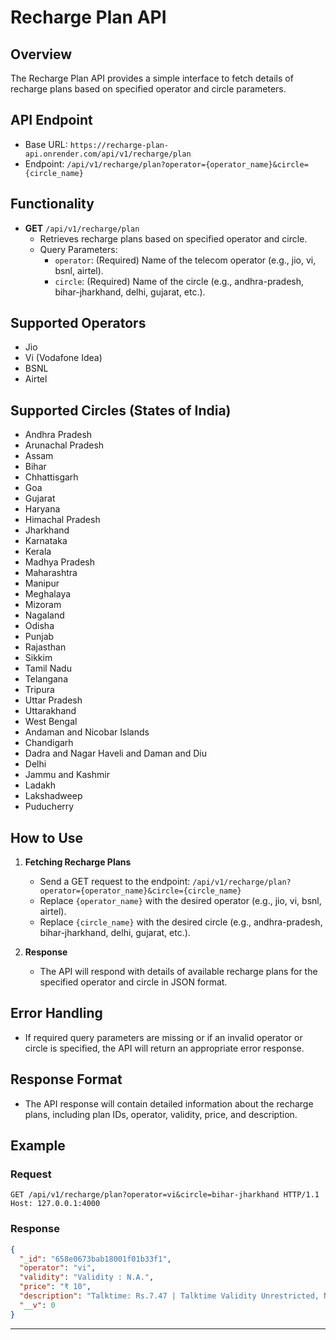 

# Recharge Plan API

## Overview
The Recharge Plan API provides a simple interface to fetch details of recharge plans based on specified operator and circle parameters.

## API Endpoint
- Base URL: `https://recharge-plan-api.onrender.com/api/v1/recharge/plan`
- Endpoint: `/api/v1/recharge/plan?operator={operator_name}&circle={circle_name}`

## Functionality
- **GET** `/api/v1/recharge/plan`
  - Retrieves recharge plans based on specified operator and circle.
  - Query Parameters:
    - `operator`: (Required) Name of the telecom operator (e.g., jio, vi, bsnl, airtel).
    - `circle`: (Required) Name of the circle (e.g., andhra-pradesh, bihar-jharkhand, delhi, gujarat, etc.).

## Supported Operators
- Jio
- Vi (Vodafone Idea)
- BSNL
- Airtel

## Supported Circles (States of India)
- Andhra Pradesh
- Arunachal Pradesh
- Assam
- Bihar
- Chhattisgarh
- Goa
- Gujarat
- Haryana
- Himachal Pradesh
- Jharkhand
- Karnataka
- Kerala
- Madhya Pradesh
- Maharashtra
- Manipur
- Meghalaya
- Mizoram
- Nagaland
- Odisha
- Punjab
- Rajasthan
- Sikkim
- Tamil Nadu
- Telangana
- Tripura
- Uttar Pradesh
- Uttarakhand
- West Bengal
- Andaman and Nicobar Islands
- Chandigarh
- Dadra and Nagar Haveli and Daman and Diu
- Delhi
- Jammu and Kashmir
- Ladakh
- Lakshadweep
- Puducherry

## How to Use
1. **Fetching Recharge Plans**
    - Send a GET request to the endpoint: `/api/v1/recharge/plan?operator={operator_name}&circle={circle_name}`
    - Replace `{operator_name}` with the desired operator (e.g., jio, vi, bsnl, airtel).
    - Replace `{circle_name}` with the desired circle (e.g., andhra-pradesh, bihar-jharkhand, delhi, gujarat, etc.).

2. **Response**
    - The API will respond with details of available recharge plans for the specified operator and circle in JSON format.

## Error Handling
- If required query parameters are missing or if an invalid operator or circle is specified, the API will return an appropriate error response.

## Response Format
- The API response will contain detailed information about the recharge plans, including plan IDs, operator, validity, price, and description.

## Example
### Request
```http
GET /api/v1/recharge/plan?operator=vi&circle=bihar-jharkhand HTTP/1.1
Host: 127.0.0.1:4000
```

### Response
```json
{
  "_id": "658e0673bab18001f01b33f1",
  "operator": "vi",
  "validity": "Validity : N.A.",
  "price": "₹ 10",
  "description": "Talktime: Rs.7.47 | Talktime Validity Unrestricted, No service validity available with this talktime pack",
  "__v": 0
}
```

---

